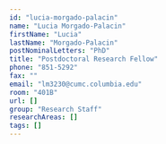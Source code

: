 ```yaml
---
id: "lucia-morgado-palacin"
name: "Lucia Morgado-Palacin"
firstName: "Lucia"
lastName: "Morgado-Palacin"
postNominalLetters: "PhD"
title: "Postdoctoral Research Fellow"
phone: "851-5292"
fax: ""
email: "lm3230@cumc.columbia.edu"
room: "401B"
url: []
group: "Research Staff"
researchAreas: []
tags: []
---
```

